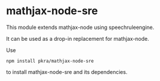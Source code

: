 # mathjax-node-sre

This module extends mathjax-node using speechruleengine.

It can be used as a drop-in replacement for mathjax-node.

Use

    npm install pkra/mathjax-node-sre

to install mathjax-node-sre and its dependencies.
